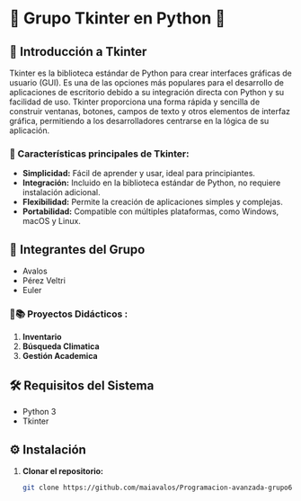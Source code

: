 # 🌟 Grupo Tkinter en Python 🌟



## 🐍 Introducción a Tkinter
Tkinter es la biblioteca estándar de Python para crear interfaces gráficas de usuario (GUI). Es una de las opciones más populares para el desarrollo de aplicaciones de escritorio debido a su integración directa con Python y su facilidad de uso. Tkinter proporciona una forma rápida y sencilla de construir ventanas, botones, campos de texto y otros elementos de interfaz gráfica, permitiendo a los desarrolladores centrarse en la lógica de su aplicación.

### 🌟 Características principales de Tkinter:
- **Simplicidad:** Fácil de aprender y usar, ideal para principiantes.
- **Integración:** Incluido en la biblioteca estándar de Python, no requiere instalación adicional.
- **Flexibilidad:** Permite la creación de aplicaciones simples y complejas.
- **Portabilidad:** Compatible con múltiples plataformas, como Windows, macOS y Linux.



## 👥 Integrantes del Grupo
- Avalos
- Pérez Veltri
- Euler


### 📂📚 Proyectos Didácticos :

1. **Inventario**
2. **Búsqueda Climatica**
3. **Gestión Academica**


## 🛠️ Requisitos del Sistema
- Python 3
- Tkinter
  

## ⚙️ Instalación
1. **Clonar el repositorio:**
   ```bash
   git clone https://github.com/maiavalos/Programacion-avanzada-grupo6-tkinter.git

